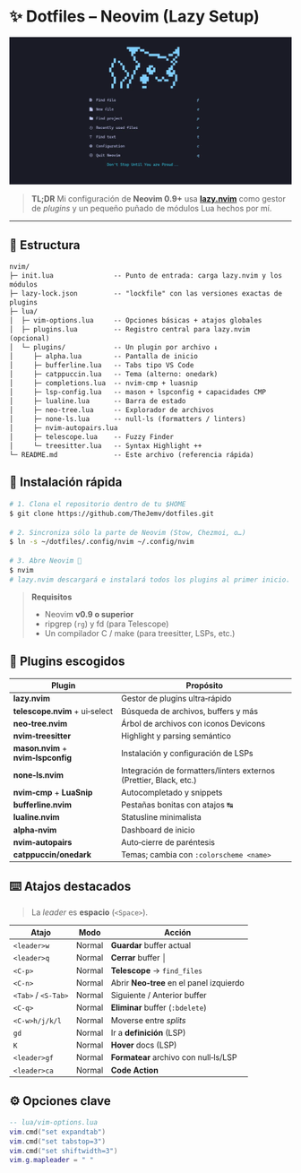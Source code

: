 # ✨ Dotfiles – Neovim (Lazy Setup)

![Neovim con mi tema](./images/screenshot.jpg)

> **TL;DR**
> Mi configuración de **Neovim 0.9+** usa [**lazy.nvim**](https://github.com/folke/lazy.nvim) como gestor de *plugins* y un pequeño puñado de módulos Lua hechos por mí.

---

## 📂 Estructura

```text
nvim/
├─ init.lua               -- Punto de entrada: carga lazy.nvim y los módulos
├─ lazy‑lock.json         -- "lockfile" con las versiones exactas de plugins
├─ lua/
│  ├─ vim‑options.lua     -- Opciones básicas + atajos globales
│  ├─ plugins.lua         -- Registro central para lazy.nvim (opcional)
│  └─ plugins/            -- Un plugin por archivo ↓
│     ├─ alpha.lua        -- Pantalla de inicio
│     ├─ bufferline.lua   -- Tabs tipo VS Code
│     ├─ catppuccin.lua   -- Tema (alterno: onedark)
│     ├─ completions.lua  -- nvim‑cmp + luasnip
│     ├─ lsp‑config.lua   -- mason + lspconfig + capacidades CMP
│     ├─ lualine.lua      -- Barra de estado
│     ├─ neo‑tree.lua     -- Explorador de archivos
│     ├─ none‑ls.lua      -- null‑ls (formatters / linters)
│     ├─ nvim‑autopairs.lua
│     ├─ telescope.lua    -- Fuzzy Finder
│     └─ treesitter.lua   -- Syntax Highlight ++
└─ README.md              -- Este archivo (referencia rápida)
```

## 🚀 Instalación rápida

```bash
# 1. Clona el repositorio dentro de tu $HOME
$ git clone https://github.com/TheJemv/dotfiles.git

# 2. Sincroniza sólo la parte de Neovim (Stow, Chezmoi, o…)
$ ln -s ~/dotfiles/.config/nvim ~/.config/nvim

# 3. Abre Neovim 🎉
$ nvim
# lazy.nvim descargará e instalará todos los plugins al primer inicio.
```

> **Requisitos**
>
> * Neovim **v0.9 o superior**
> * ripgrep (`rg`) y fd (para Telescope)
> * Un compilador C / make (para treesitter, LSPs, etc.)

## 🧩 Plugins escogidos

| Plugin                              | Propósito                                                          |
| ----------------------------------- | ------------------------------------------------------------------ |
| **lazy.nvim**                       | Gestor de plugins ultra‑rápido                                     |
| **telescope.nvim** + ui‑select      | Búsqueda de archivos, buffers y más                                |
| **neo‑tree.nvim**                   | Árbol de archivos con iconos Devicons                              |
| **nvim‑treesitter**                 | Highlight y parsing semántico                                      |
| **mason.nvim** + **nvim‑lspconfig** | Instalación y configuración de LSPs                                |
| **none‑ls.nvim**                    | Integración de formatters/linters externos (Prettier, Black, etc.) |
| **nvim‑cmp** + **LuaSnip**          | Autocompletado y snippets                                          |
| **bufferline.nvim**                 | Pestañas bonitas con atajos ↹                                      |
| **lualine.nvim**                    | Statusline minimalista                                             |
| **alpha‑nvim**                      | Dashboard de inicio                                                |
| **nvim‑autopairs**                  | Auto‑cierre de paréntesis                                          |
| **catppuccin/onedark**              | Temas; cambia con `:colorscheme <name>`                            |

## ⌨️ Atajos destacados

> La *leader* es **espacio** (`<Space>`).

| Atajo               | Modo   | Acción                                   |
| ------------------- | ------ | ---------------------------------------- |
| `<leader>w`         | Normal | **Guardar** buffer actual                |
| `<leader>q`         | Normal | **Cerrar** buffer │                      |
| `<C-p>`             | Normal | **Telescope** → `find_files`             |
| `<C-n>`             | Normal | Abrir **Neo‑tree** en el panel izquierdo |
| `<Tab>` / `<S-Tab>` | Normal | Siguiente / Anterior buffer              |
| `<C-q>`             | Normal | **Eliminar** buffer (`:bdelete`)         |
| `<C-w>h/j/k/l`      | Normal | Moverse entre *splits*                   |
| `gd`                | Normal | Ir a **definición** (LSP)                |
| `K`                 | Normal | **Hover** docs (LSP)                     |
| `<leader>gf`        | Normal | **Formatear** archivo con null‑ls/LSP    |
| `<leader>ca`        | Normal | **Code Action**                          |

## ⚙️ Opciones clave

```lua
-- lua/vim-options.lua
vim.cmd("set expandtab")
vim.cmd("set tabstop=3")
vim.cmd("set shiftwidth=3")
vim.g.mapleader = " "
```
